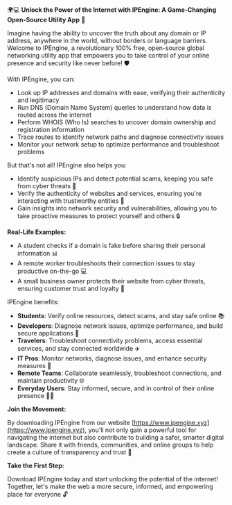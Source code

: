 🌍💻 **Unlock the Power of the Internet with IPEngine: A Game-Changing Open-Source Utility App** 🚀

Imagine having the ability to uncover the truth about any domain or IP address, anywhere in the world, without borders or language barriers. Welcome to IPEngine, a revolutionary 100% free, open-source global networking utility app that empowers you to take control of your online presence and security like never before! 🛡️

With IPEngine, you can:

* Look up IP addresses and domains with ease, verifying their authenticity and legitimacy
* Run DNS (Domain Name System) queries to understand how data is routed across the internet
* Perform WHOIS (Who Is) searches to uncover domain ownership and registration information
* Trace routes to identify network paths and diagnose connectivity issues
* Monitor your network setup to optimize performance and troubleshoot problems

But that's not all! IPEngine also helps you:

* Identify suspicious IPs and detect potential scams, keeping you safe from cyber threats 🚨
* Verify the authenticity of websites and services, ensuring you're interacting with trustworthy entities 💯
* Gain insights into network security and vulnerabilities, allowing you to take proactive measures to protect yourself and others 🔒

**Real-Life Examples:**

* A student checks if a domain is fake before sharing their personal information 📊
* A remote worker troubleshoots their connection issues to stay productive on-the-go 💻
* A small business owner protects their website from cyber threats, ensuring customer trust and loyalty 💸

IPEngine benefits:

* **Students**: Verify online resources, detect scams, and stay safe online 📚
* **Developers**: Diagnose network issues, optimize performance, and build secure applications 🔧
* **Travelers**: Troubleshoot connectivity problems, access essential services, and stay connected worldwide ✈️
* **IT Pros**: Monitor networks, diagnose issues, and enhance security measures 💼
* **Remote Teams**: Collaborate seamlessly, troubleshoot connections, and maintain productivity 🌐
* **Everyday Users**: Stay informed, secure, and in control of their online presence 👩‍💻

**Join the Movement:**

By downloading IPEngine from our website [https://www.ipengine.xyz](https://www.ipengine.xyz), you'll not only gain a powerful tool for navigating the internet but also contribute to building a safer, smarter digital landscape. Share it with friends, communities, and online groups to help create a culture of transparency and trust 🌈

**Take the First Step:**

Download IPEngine today and start unlocking the potential of the internet! Together, let's make the web a more secure, informed, and empowering place for everyone 🔓
